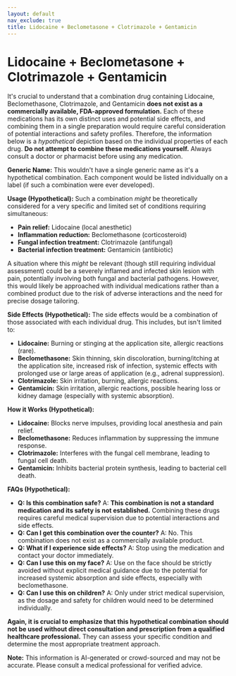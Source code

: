 ```yaml
---
layout: default
nav_exclude: true
title: Lidocaine + Beclometasone + Clotrimazole + Gentamicin
---
```


# Lidocaine + Beclometasone + Clotrimazole + Gentamicin

It's crucial to understand that a combination drug containing Lidocaine, Beclomethasone, Clotrimazole, and Gentamicin **does not exist as a commercially available, FDA-approved formulation.**  Each of these medications has its own distinct uses and potential side effects, and combining them in a single preparation would require careful consideration of potential interactions and safety profiles.  Therefore, the information below is a *hypothetical* depiction based on the individual properties of each drug.  **Do not attempt to combine these medications yourself.** Always consult a doctor or pharmacist before using any medication.

**Generic Name:**  This wouldn't have a single generic name as it's a hypothetical combination.  Each component would be listed individually on a label (if such a combination were ever developed).


**Usage (Hypothetical):**  Such a combination *might* be theoretically considered for a very specific and limited set of conditions requiring simultaneous:

* **Pain relief:** Lidocaine (local anesthetic)
* **Inflammation reduction:** Beclomethasone (corticosteroid)
* **Fungal infection treatment:** Clotrimazole (antifungal)
* **Bacterial infection treatment:** Gentamicin (antibiotic)

A situation where this *might* be relevant (though still requiring individual assessment) could be a severely inflamed and infected skin lesion with pain, potentially involving both fungal and bacterial pathogens. However, this would likely be approached with individual medications rather than a combined product due to the risk of adverse interactions and the need for precise dosage tailoring.


**Side Effects (Hypothetical):** The side effects would be a combination of those associated with each individual drug.  This includes, but isn't limited to:

* **Lidocaine:** Burning or stinging at the application site, allergic reactions (rare).
* **Beclomethasone:** Skin thinning, skin discoloration, burning/itching at the application site, increased risk of infection,  systemic effects with prolonged use or large areas of application (e.g., adrenal suppression).
* **Clotrimazole:** Skin irritation, burning, allergic reactions.
* **Gentamicin:** Skin irritation, allergic reactions, possible hearing loss or kidney damage (especially with systemic absorption).


**How it Works (Hypothetical):**

* **Lidocaine:** Blocks nerve impulses, providing local anesthesia and pain relief.
* **Beclomethasone:** Reduces inflammation by suppressing the immune response.
* **Clotrimazole:** Interferes with the fungal cell membrane, leading to fungal cell death.
* **Gentamicin:** Inhibits bacterial protein synthesis, leading to bacterial cell death.


**FAQs (Hypothetical):**

* **Q: Is this combination safe?** A:  **This combination is not a standard medication and its safety is not established.**  Combining these drugs requires careful medical supervision due to potential interactions and side effects.
* **Q:  Can I get this combination over the counter?** A: No.  This combination does not exist as a commercially available product.
* **Q:  What if I experience side effects?** A: Stop using the medication and contact your doctor immediately.
* **Q:  Can I use this on my face?** A:  Use on the face should be strictly avoided without explicit medical guidance due to the potential for increased systemic absorption and side effects, especially with beclomethasone.
* **Q:  Can I use this on children?** A:  Only under strict medical supervision, as the dosage and safety for children would need to be determined individually.


**Again, it is crucial to emphasize that this hypothetical combination should not be used without direct consultation and prescription from a qualified healthcare professional.**  They can assess your specific condition and determine the most appropriate treatment approach.


**Note:** This information is AI-generated or crowd-sourced and may not be accurate. Please consult a medical professional for verified advice.
